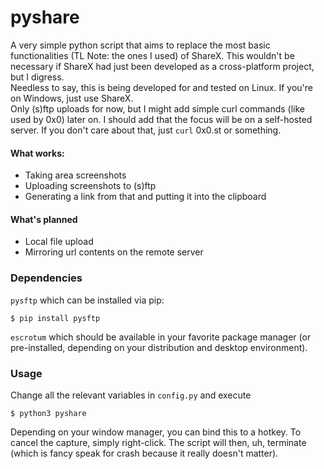 # pyshare
A very simple python script that aims to replace the most basic functionalities (TL Note: the ones I used) of ShareX.
This wouldn't be necessary if ShareX had just been developed as a cross-platform project, but I digress.  
Needless to say, this is being developed for and tested on Linux. If you're on Windows, just use ShareX.\
Only (s)ftp uploads for now, but I might add simple curl commands (like used by 0x0) later on.
I should add that the focus will be on a self-hosted server. If you don't care about that, just `curl` 0x0.st or something.
#### What works:
- Taking area screenshots
- Uploading screenshots to (s)ftp
- Generating a link from that and putting it into the clipboard
#### What's planned
- Local file upload
- Mirroring url contents on the remote server

### Dependencies
`pysftp` which can be installed via pip:
```
$ pip install pysftp
```
`escrotum` which should be available in your favorite package manager 
(or pre-installed, depending on your distribution and desktop environment).

### Usage
Change all the relevant variables in `config.py` and execute
```
$ python3 pyshare
```
Depending on your window manager, you can bind this to a hotkey. To cancel the capture, simply right-click. 
The script will then, uh, terminate (which is fancy speak for crash because it really doesn't matter).